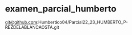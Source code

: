 # examen_parcial_humberto
git@github.com:Humbertico04/Parcial22_23_HUMBERTO_P-REZDELABLANCAOSTA.git
